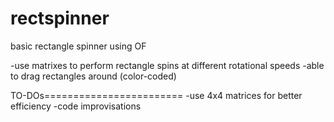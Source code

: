 # rectspinner
 basic rectangle spinner using OF


-use matrixes to perform rectangle spins at different rotational speeds
-able to drag rectangles around (color-coded)


TO-DOs========================
-use 4x4 matrices for better efficiency
-code improvisations
